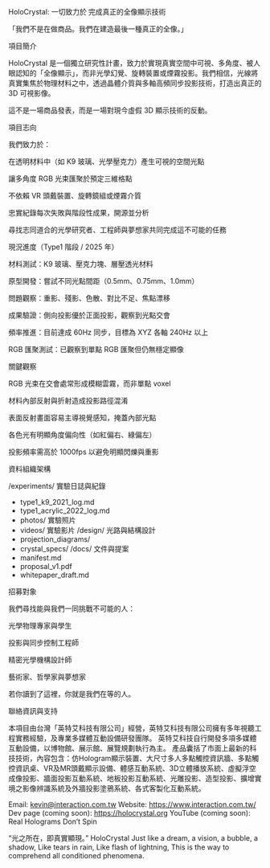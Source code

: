 HoloCrystal: 一切致力於 完成真正的全像顯示技術

「我們不是在做商品。我們在建造最後一種真正的全像。」


項目簡介

HoloCrystal 是一個獨立研究性計畫，致力於實現真實空間中可視、多角度、被人眼認知的「全像顯示」，而非光學幻覺、旋轉裝置或煙霧投影。我們相信，光線將真實集焦於物理材料之中，透過晶體介質與多軸高頻同步投影技術，打造出真正的 3D 可視影像。

這不是一場商品發表，而是一場對現今虛假 3D 顯示技術的反動。

項目志向

我們致力於：

在透明材料中（如 K9 玻璃、光學壓克力）產生可視的空間光點

讓多角度 RGB 光束匯聚於預定三維格點

不依賴 VR 頭戴裝置、旋轉鏡組或煙霧介質

忠實紀錄每次失敗與階段性成果，開源並分析

尋找志同道合的光學研究者、工程師與夢想家共同完成這不可能的任務

現況進度（Type1 階段 / 2025 年）

材料測試：K9 玻璃、壓克力塊、層壓透光材料

原型開發：嘗試不同光點間距（0.5mm、0.75mm、1.0mm）

問題觀察：重影、殘影、色散、對比不足、焦點漂移

成果驗證：側向投影優於正面投影，觀察到光點交會

頻率推進：目前達成 60Hz 同步，目標為 XYZ 各軸 240Hz 以上

RGB 匯聚測試：已觀察到單點 RGB 匯聚但仍無穩定顯像

關鍵觀察

RGB 光束在交會處常形成模糊雲霧，而非單點 voxel

材料內部反射與折射造成投影路徑混淆

表面反射畫面容易主導視覺感知，掩蓋內部光點

各色光有明顯角度偏向性（如紅偏右、綠偏左）

投影頻率需高於 1000fps 以避免明顯閃爍與重影

資料組織架構

/experiments/         實驗日誌與紀錄
  - type1_k9_2021_log.md
  - type1_acrylic_2022_log.md
  - photos/           實驗照片
  - videos/           實驗影片
/design/              光路與結構設計
  - projection_diagrams/
  - crystal_specs/
/docs/                文件與提案
  - manifest.md
  - proposal_v1.pdf
  - whitepaper_draft.md

招募對象

我們尋找能與我們一同挑戰不可能的人：

光學物理專家與學生

投影與同步控制工程師

精密光學機構設計師

藝術家、哲學家與夢想家

若你讀到了這裡，你就是我們在等的人。


聯絡資訊與支持

本項目由台灣「英特艾科技有限公司」經營，英特艾科技有限公司擁有多年視聽工程實務經驗，及專業多媒體互動設備研發團隊。 英特艾科技自行開發多項多媒體互動設備，以博物館、展示館、展覽規劃執行為主。 產品囊括了市面上最新的科技技術，內容包含：仿Hologram顯示裝置、大尺寸多人多點觸控資訊牆、多點觸控資訊桌、VR及MR頭戴顯示設備、體感互動系統、3D立體播放系統、虛擬浮空成像投影、牆面投影互動系統、地板投影互動系統、光雕投影、造型投影、擴增實境之影像辨識系統及外牆投影塗鴉系統、各式客製化互動系統。

Email: kevin@interaction.com.tw
Website: https://www.interaction.com.tw/
Dev page (coming soon): https://holocrystal.org
YouTube (coming soon): Real Holograms Don’t Spin

“光之所在，即真實顯現。”
HoloCrystal
Just  like a dream, a vision, a bubble, a shadow,
Like tears in rain, 
Like flash of lightning,
This is the way to comprehend all conditioned phenomena.
